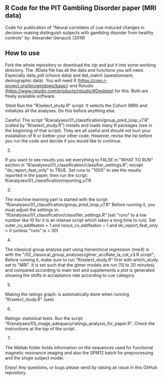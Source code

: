R Code for the PIT Gambling Disorder paper (MRI data)
-----------------------------------------------------------

Code for publication of "Neural correlates of cue-induced changes in decision-making distinguish subjects with gambling disorder from healthy controls"
by: Alexander Genauck (2019)


How to use
----------

Fork the whole repository or download the zip and put it into some working directory.
The .RData file has all the data and functions you will need. Especially data_pdt (choice data) and dat_match (questionnaire, demographic data). You will need R (https://cran.r-project.org/bin/windows/base/) and Rstudio (https://www.rstudio.com/products/rstudio/#Desktop) for this. Both are freely available software.

1)test
Run the "R/select_study.R" script. It selects the Cohort (MRI) and initializes all the analyses. Do this before anything else. 

Careful: The script "R/analyses/01_classification/group_pred_loop_v7.R" (called by "R/select_study.R") installs and loads many R packages (see in the beginning of that script). They are all useful and should not hurt your installation of R or bother your other code. However, revise the list before you run the code and decide
if you would like to continue.

2)
If you want to see results you set everything to FALSE in "WHAT TO RUN" section in "R/analyses/01_classification/classifier_settings.R", except "do_report_feat_only" to TRUE. Set runs to "1000" to see the results reported in the paper, then run the script: R/analyses/01_classification/reporting_v7.R

3)
The machine learning part is started with the script "R/analyses/01_classification/group_pred_loop_v7.R" Before running it, you must adjust the settings in: "R/analyses/01_classification/classifier_settings.R" [set "runs" to a low number like 10 for it is an intense script which takes a long time to run].
Set outer_cv_addfeaton = 1 and noout_cv_addfeaton = 1 and do_report_feat_only = 0 (unless "runs" is > 30)

4)
The classical group analysis part using hierarchical regression (lme4) is  with the
"/02_classical_group_analyses/glmer_accRate_la_cat_v3.R script"; Before running it, make sure to run "R/select_study.R" first with which_study set to "MRI". It is set such that the glmer models are run (10 to 20 minutes) and compared according to main text and supplements
a plot is generated showing the shifts in acceptance rate according to cue category

5)
Making the ratings graph: is automatically done when running "R/select_study.R" (see)

6)
Ratings: statistical tests. Run the script "R/analyses/03_image_adequacy/ratings_analysis_for_paper.R". Check the instructions at the top of the script.

7)
The Matlab folder holds information on the sequences used for functional magnetic resonance imaging and also the SPM12 batch for preprocessing and the single subject model.


Enjoy! Any questions, or bugs please send by raising an issue in this GitHub repository.